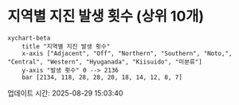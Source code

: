 # 지역별 지진 발생 횟수 (상위 10개)

```mermaid
xychart-beta
    title "지역별 지진 발생 횟수"
    x-axis ["Adjacent", "Off", "Northern", "Southern", "Noto,", "Central", "Western", "Hyuganada", "Kiisuido", "미분류"]
    y-axis "발생 횟수" 0 --> 2136
    bar [2134, 118, 28, 28, 20, 18, 14, 12, 8, 7]
```

업데이트 시간: 2025-08-29 15:03:40
